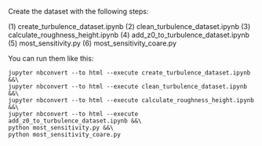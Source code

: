 Create the dataset with the following steps:

(1) create_turbulence_dataset.ipynb
(2) clean_turbulence_dataset.ipynb
(3) calculate_roughness_height.ipynb
(4) add_z0_to_turbulence_dataset.ipynb
(5) most_sensitivity.py
(6) most_sensitivity_coare.py

You can run them like this:
```
jupyter nbconvert --to html --execute create_turbulence_dataset.ipynb &&\
jupyter nbconvert --to html --execute clean_turbulence_dataset.ipynb &&\
jupyter nbconvert --to html --execute calculate_roughness_height.ipynb &&\
jupyter nbconvert --to html --execute add_z0_to_turbulence_dataset.ipynb &&\ 
python most_sensitivity.py &&\
python most_sensitivity_coare.py
```
